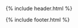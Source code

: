 {% include header.html %}

<div class="search-results-header">
  <div id="search-input"></div>
</div>

<div class="search-results container">

  <div id="stats"></div>
  <div id="hits"></div>
  <div id="pagination"></div>

</div><!-- container -->

<link rel="stylesheet" href="https://cdn.jsdelivr.net/instantsearch.js/1/instantsearch.min.css">
<script src="https://cdn.jsdelivr.net/instantsearch.js/1/instantsearch.min.js"></script>

<script>

app({
  appId: '0TXGQJVHZF',
  apiKey: '60a4902ca2720b6ba576d1c4a1ba97fe',
  indexName: 'mcom',
  urlSync: true
});

function app(opts) {
  const search = instantsearch({
    appId: opts.appId,
    apiKey: opts.apiKey,
    indexName: opts.indexName,
    urlSync: true,
  });

  search.addWidget(
    instantsearch.widgets.searchBox({
      container: '#search-input',
      placeholder: 'Search',
    })
  );

  search.addWidget(
    instantsearch.widgets.hits({
      container: '#hits',
      hitsPerPage: 10,
      templates: {
        item: function ( item ) {
          return '<div class="hit"><h2 class="hit-name"><a href="' + item.url + '">' + item._highlightResult.title.value + '</a></h2><div class="hit-content">'+ item._highlightResult.text.value + '</div></div>';
        },
        empty: function ( query ) {
          return '<div id="no-results-message"><p>No results for the search <em>"' + query.query +'"</em>.</p></div>';
        },
      },
    })
  );

  search.addWidget(
    instantsearch.widgets.stats({
      container: '#stats',
    })
  );


  search.addWidget(
    instantsearch.widgets.pagination({
      container: '#pagination',
      scrollTo: '#search-input',
    })
  );

  search.start();
}

</script>



{% include footer.html %}

